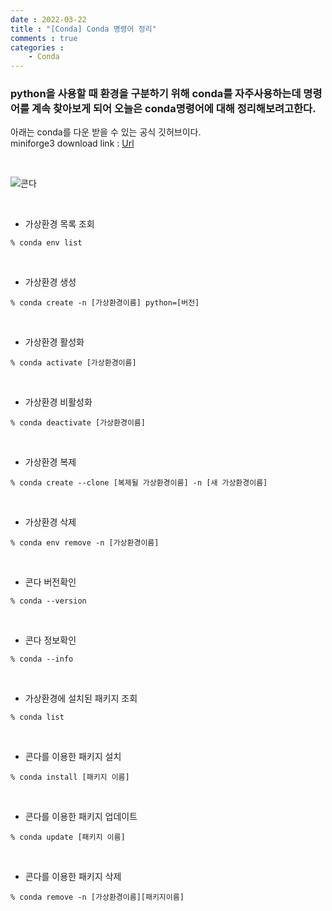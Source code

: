```yaml
---
date : 2022-03-22
title : "[Conda] Conda 명령어 정리"
comments : true
categories : 
    - Conda
---
```


### python을 사용할 때 환경을 구분하기 위해 conda를 자주사용하는데 명령어를 계속 찾아보게 되어 오늘은 conda명령어에 대해 정리해보려고한다.<br>
아래는 conda를 다운 받을 수 있는 공식 깃허브이다.<br>
miniforge3 download link : [Url](https://github.com/conda-forge/miniforge)

<br>

![콘다](https://docs.conda.io/en/latest/_images/conda_logo.svg)

<br>

* 가상환경 목록 조회
```
% conda env list
```
<br>

* 가상환경 생성
```
% conda create -n [가상환경이름] python=[버전]
```
<br>

* 가상환경 활성화
```
% conda activate [가상환경이름]
```
<br>

* 가상환경 비활성화
```
% conda deactivate [가상환경이름]
```
<br>

* 가상환경 복제
```
% conda create --clone [복제될 가상환경이름] -n [새 가상환경이름]
```
<br>

* 가상환경 삭제
```
% conda env remove -n [가상환경이름]
```
<br>

* 콘다 버전확인
```
% conda --version
```
<br>

* 콘다 정보확인
```
% conda --info
```
<br>

* 가상환경에 설치된 패키지 조회
```
% conda list
```
<br>

* 콘다를 이용한 패키지 설치
```
% conda install [패키지 이름]
```
<br>

* 콘다를 이용한 패키지 업데이트
```
% conda update [패키지 이름]
```
<br>

* 콘다를 이용한 패키지 삭제
```
% conda remove -n [가상환경이름][패키지이름]
```



